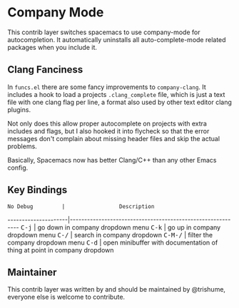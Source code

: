 # Company Mode

This contrib layer switches spacemacs to use company-mode for autocompletion.
It automatically uninstalls all auto-complete-mode related packages when you include it.

## Clang Fanciness

In `funcs.el` there are some fancy improvements to `company-clang`.
It includes a hook to load a projects `.clang_complete` file, which is just a text
file with one clang flag per line, a format also used by other text editor clang plugins.

Not only does this allow proper autocomplete on projects with extra includes and flags,
but I also hooked it into flycheck so that the error messages don't complain about missing
header files and skip the actual problems.

Basically, Spacemacs now has better Clang/C++ than any other Emacs config.

## Key Bindings

    No Debug         |                 Description
---------------------|------------------------------------------------------------
<kbd>C-j</kbd>       | go down in company dropdown menu
<kbd>C-k</kbd>       | go up in company dropdown menu
<kbd>C-/</kbd>       | search in company dropdown
<kbd>C-M-/</kbd>     | filter the company dropdown menu
<kbd>C-d</kbd>       | open minibuffer with documentation of thing at point in company dropdown

## Maintainer

This contrib layer was written by and should be maintained by @trishume, everyone else is
welcome to contribute.
